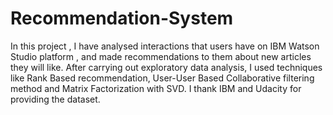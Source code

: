 # Recommendation-System

In this project , I have analysed interactions that users have on IBM Watson Studio platform , and made recommendations to them about new articles they will like. After carrying out exploratory data analysis, I used techniques like Rank Based recommendation, User-User Based Collaborative filtering method and Matrix Factorization with SVD.
I thank IBM and Udacity for providing the dataset.
